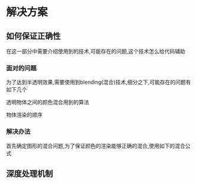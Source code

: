 # 解决方案

## 如何保证正确性
在这一部分中需要介绍使用到的技术,可能存在的问题,这个技术怎么给代码辅助
### 面对的问题

为了达到半透明效果,需要使用到blending(混合)技术,细分之下,可能存在的问题有如下几个

透明物体之间的颜色混合用到的算法

物体渲染的顺序

### 解决办法
首先确定图形的混合问题,为了保证颜色的渲染能够正确的混合,使用如下的混合公式



## 深度处理机制





